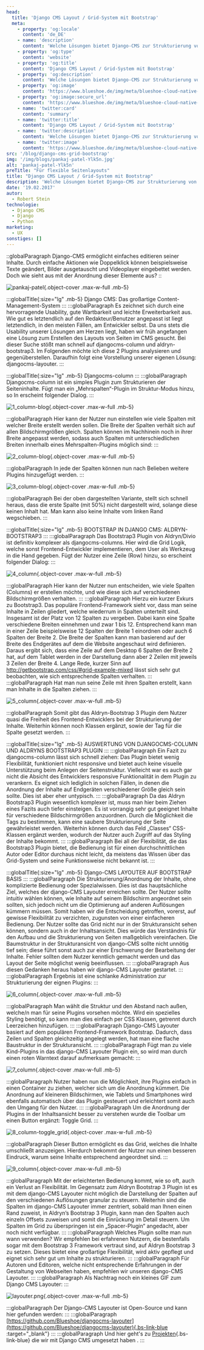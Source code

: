 ```yaml
---
head:
  title: 'Django CMS Layout / Grid-System mit Bootstrap'
  meta:
    - property: 'og:locale'
      content: 'de_DE'
    - name: 'description'
      content: 'Welche Lösungen bietet Django-CMS zur Strukturierung von Inhalten? Wir zeigen dir ein benutzerfreundliches Layout und Grid-System auf Basis von Bootstrap.'
    - property: 'og:type'
      content: 'website'
    - property: 'og:title'
      content: 'Django CMS Layout / Grid-System mit Bootstrap'
    - property: 'og:description'
      content: 'Welche Lösungen bietet Django-CMS zur Strukturierung von Inhalten? Wir zeigen dir ein benutzerfreundliches Layout und Grid-System auf Basis von Bootstrap.'
    - property: 'og:image'
      content: 'https://www.blueshoe.de/img/meta/blueshoe-cloud-native-devlopment.png'
    - property: 'og:image:secure_url'
      content: 'https://www.blueshoe.de/img/meta/blueshoe-cloud-native-devlopment.png'
    - name: 'twitter:card'
      content: 'summary'
    - name: 'twitter:title'
      content: 'Django CMS Layout / Grid-System mit Bootstrap'
    - name: 'twitter:description'
      content: 'Welche Lösungen bietet Django-CMS zur Strukturierung von Inhalten? Wir zeigen dir ein benutzerfreundliches Layout und Grid-System auf Basis von Bootstrap.'
    - name: 'twitter:image'
      content: 'https://www.blueshoe.de/img/meta/blueshoe-cloud-native-devlopment.png'
src: '/blog/django-cms-grid-bootstrap'
img: '/img/blogs/pankaj-patel-Ylk5n.jpg'
alt: 'pankaj-patel-Ylk5n'
preTitle: "Für flexible Seitenlayouts"
title: "Django CMS Layout / Grid-System mit Bootstrap"
description: 'Welche Lösungen bietet Django-CMS zur Strukturierung von Inhalten? Wir zeigen dir ein benutzerfreundliches Layout und Grid-System auf Basis von Bootstrap.'
date: '19.02.2017'
autor:
  - Robert Stein
technologie: 
  - Django CMS
  - Django
  - Python
marketing: 
  - UX
sonstiges: []
---
```

::globalParagraph
Django-CMS ermöglicht einfaches editieren seiner Inhalte. Durch einfache Aktionen wie Doppelklick können beispielsweise Texte geändert, Bilder ausgetauscht und Videoplayer eingebettet werden. Doch wie sieht aus mit der Anordnung dieser Elemente aus?
::
<!--more-->

![pankaj-patel](/img/blogs/pankaj-patel-Ylk5n.jpg){.object-cover .max-w-full .mb-5}

:::globalTitle{:size="lg" .mb-5}
Django CMS: Das großartige Content-Management-System
:::
:::globalParagraph
Es zeichnet sich durch eine hervorragende Usability, gute Wartbarkeit und leichte Erweiterbarkeit aus. Wie gut es letztendlich auf den Redakteur/Benutzer angepasst ist liegt letztendlich, in den meisten Fällen, am Entwickler selbst. Da uns stets die Usability unserer Lösungen am Herzen liegt, haben wir früh angefangen eine Lösung zum Erstellen des Layouts von Seiten im CMS gesucht. Bei dieser Suche stößt man schnell auf djangocms-column und aldryn-bootstrap3. Im Folgenden möchte ich diese 2 Plugins analysieren und gegenüberstellen. Daraufhin folgt eine Vorstellung unserer eigenen Lösung: djangocms-layouter.
:::

:::globalTitle{:size="lg" .mb-5}
Djangocms-column
:::
:::globalParagraph
Djangocms-column ist ein simples Plugin zum Strukturieren der Seiteninhalte. Fügt man ein „Mehrspalten“-Plugin im Struktur-Modus hinzu, so In erscheint folgender Dialog.
:::

![1_column-blog](/img/blogs/1_column-blog.jpg){.object-cover .max-w-full .mb-5}

:::globalParagraph
Hier kann der Nutzer nun einstellen wie viele Spalten mit welcher Breite erstellt werden sollen. Die Breite der Spalten verhält sich auf allen Bildschirmgrößen gleich. Spalten können im Nachhinein noch in ihrer Breite angepasst werden, sodass auch Spalten mit unterschiedlichen Breiten innerhalb eines Mehrspalten-Plugins möglich sind:
:::

![2_column-blog](/img/blogs/2_column-blog.jpg){.object-cover .max-w-full .mb-5}

:::globalParagraph
In jede der Spalten können nun nach Belieben weitere Plugins hinzugefügt werden.
:::

![3_column-blog](/img/blogs/3_column-blog.jpg){.object-cover .max-w-full .mb-5}

:::globalParagraph
Bei der oben dargestellten Variante, stellt sich schnell heraus, dass die erste Spalte (mit 50%) nicht dargestellt wird, solange diese keinen Inhalt hat. Man kann also keine Inhalte vom linken Rand wegschieben.
:::

:::globalTitle{:size="lg" .mb-5}
BOOTSTRAP IN DJANGO CMS: ALDRYN-BOOTSTRAP3
:::
:::globalParagraph
Das Bootstrap3 Plugin von Aldryn/Divio ist definitiv komplexer als djangocms-columns. Hier wird die Grid Logik, welche sonst Frontend-Entwickler implementieren, dem User als Werkzeug in die Hand gegeben. Fügt der Nutzer eine Zeile (Row) hinzu, so erscheint folgender Dialog:
:::

![4_column](/img/blogs/4_column.jpg){.object-cover .max-w-full .mb-5}

:::globalParagraph
Hier kann der Nutzer nun entscheiden, wie viele Spalten (Columns) er erstellen möchte, und wie diese sich auf verschiedenen Bildschirmgrößen verhalten.
:::
:::globalParagraph
Hierzu ein kurzer Exkurs zu Bootstrap3. Das populäre Frontend-Framework sieht vor, dass man seine Inhalte in Zeilen gliedert, welche wiederrum in Spalten unterteilt sind. Insgesamt ist der Platz von 12 Spalten zu vergeben. Dabei kann eine Spalte verschiedene Breiten einnehmen und zwar 1 bis 12. Entsprechend kann man in einer Zeile beispielsweise 12 Spalten der Breite 1 einordnen oder auch 6 Spalten der Breite 2. Die Breite der Spalten kann man basierend auf der Breite des Endgerätes auf dem die Website angeschaut wird definieren. Daraus ergibt sich, dass eine Zeile auf dem Desktop 6 Spalten der Breite 2 hat, auf dem Tablet werden in der Darstellung dann aber 2 Zeilen mit jeweils 3 Zeilen der Breite 4. Lange Rede, kurzer Sinn auf <a href="http://getbootstrap.com/css/#grid-example-mixed" class="text-bs-blue hover:underline hover:decoration-bs-blue hover:decoration-solid" target="_blank">http://getbootstrap.com/css/#grid-example-mixed</a> lässt sich sehr gut beobachten, wie sich entsprechende Spalten verhalten.
:::
:::globalParagraph
Hat man nun seine Zeile mit ihren Spalten erstellt, kann man Inhalte in die Spalten ziehen.
:::

![5_column](/img/blogs/5_column.jpg){.object-cover .max-w-full .mb-5}

:::globalParagraph
Somit gibt das Aldryn-Bootstrap 3 Plugin dem Nutzer quasi die Freiheit des Frontend-Entwicklers bei der Strukturierung der Inhalte. Weiterhin können noch Klassen ergänzt, sowie der Tag für die Spalte gesetzt werden.
:::

:::globalTitle{:size="lg" .mb-5}
AUSWERTUNG VON DJANGOCMS-COLUMN UND ALDRYNS BOOTSTRAP3 PLUGIN
:::
:::globalParagraph
Ein Fazit zu djangocms-column lässt sich schnell ziehen: Das Plugin bietet wenig Flexibilität, funktioniert nicht responsive und bietet auch keine visuelle Unterstützung beim Anlegen der Seitenstruktur. Vielleicht war es auch gar nicht die Absicht des Entwicklers responsive Funktionalität in dem Plugin zu verankern. Es eignet sich lediglich in solchen Fällen, in denen die Anordnung der Inhalte auf Endgeräten verschiedener Größe gleich sein sollte. Dies ist aber eher untypisch.
:::
:::globalParagraph
Da das Aldryn Bootstrap3 Plugin wesentlich komplexer ist, muss man hier beim Ziehen eines Fazits auch tiefer einsteigen. Es ist vorrangig sehr gut geeignet Inhalte für verschiedene Bildschirmgrößen anzuordnen. Durch die Möglichkeit die Tags zu bestimmen, kann eine saubere Strukturierung der Seite gewährleistet werden. Weiterhin können durch das Feld „Classes“ CSS-Klassen ergänzt werden, wodurch der Nutzer auch Zugriff auf das Styling der Inhalte bekommt.
:::
:::globalParagraph
Bei all der Flexibilität, die das Bootstrap3 Plugin bietet, die Bedienung ist für einen durchschnittlichen Autor oder Editor durchaus nicht leicht, da meistens das Wissen über das Grid-System und seine Funktionsweise nicht bekannt ist.
:::

:::globalTitle{:size="lg" .mb-5}
Django-CMS LAYOUTER AUF BOOTSTRAP BASIS
:::
:::globalParagraph
Die Strukturierung/Anordnung der Inhalte, ohne komplizierte Bedienung oder Spezialwissen. Dies ist das hauptsächliche Ziel, welches der django-CMS Layouter erreichen sollte. Der Nutzer sollte intuitiv wählen können, wie Inhalte auf seinem Bildschirm angeordnet sein sollten, sich jedoch nicht um die Optimierung auf anderen Auflösungen kümmern müssen. Somit haben wir die Entscheidung getroffen, vorerst, auf gewisse Flexibilität zu verzichten, zugunsten von einer einfacheren Bedienung. Der Nutzer sollte das Grid nicht nur in der Strukturansicht sehen können, sondern auch in der Inhaltsansicht. Dies würde das Verständnis für den Aufbau und die Strukturierung von Seiten maßgeblich vereinfachen. Die Baumstruktur in der Strukturansicht von django-CMS sollte nicht unnötig tief sein; diese führt sonst auch zur einer Erschwerung der Bearbeitung der Inhalte. Fehler sollten dem Nutzer kenntlich gemacht werden und das Layout der Seite möglichst wenig beeinflussen.
:::
:::globalParagraph
Aus diesen Gedanken heraus haben wir django-CMS Layouter gestartet.
:::
:::globalParagraph
Ergebnis ist eine schlanke Administration zur Strukturierung der eignen Plugins:
:::

![6_column](/img/blogs/6_column.jpg){.object-cover .max-w-full .mb-5}

:::globalParagraph
Man wählt die Struktur und den Abstand nach außen, welche/n man für seine Plugins vorsehen möchte. Wird ein spezielles Styling benötigt, so kann man dies einfach per CSS Klassen, getrennt durch Leerzeichen hinzufügen.
:::
:::globalParagraph
Django-CMS Layouter basiert auf dem populären Frontend-Framework Bootstrap. Dadurch, dass Zeilen und Spalten gleichzeitig angelegt werden, hat man eine flache Baustruktur in der Strukturansicht.
:::
:::globalParagraph
Fügt man zu viele Kind-Plugins in das django-CMS Layouter Plugin ein, so wird man durch einen roten Warntext darauf aufmerksam gemacht:
:::

![7_column](/img/blogs/7_column.jpg){.object-cover .max-w-full .mb-5}

:::globalParagraph
Nutzer haben nun die Möglichkeit, ihre Plugins einfach in einen Container zu ziehen, welcher sich um die Anordnung kümmert. Die Anordnung auf kleineren Bildschirmen, wie Tablets und Smartphones wird ebenfalls automatisch über das Plugin gesteuert und erleichtert somit auch den Umgang für den Nutzer.
:::
:::globalParagraph
Um die Anordnung der Plugins in der Inhaltsansicht besser zu verstehen wurde die Toolbar um einen Button ergänzt: Toggle Grid.
:::

![8_column-toggle_grid](/img/blogs/8_column-toggle_grid.jpg){.object-cover .max-w-full .mb-5}

:::globalParagraph
Dieser Button ermöglicht es das Grid, welches die Inhalte umschließt anzuzeigen. Hierdurch bekommt der Nutzer nun einen besseren Eindruck, warum seine Inhalte entsprechend angeordnet sind.
:::

![9_column](/img/blogs/9_column.jpg){.object-cover .max-w-full .mb-5}

:::globalParagraph
Mit der erleichterten Bedienung kommt, wie so oft, auch ein Verlust an Flexibilität. Im Gegensatz zum Aldryn Bootstrap 3 Plugin ist es mit dem django-CMS Layouter nicht möglich die Darstellung der Spalten auf den verschiedenen Auflösungen granular zu steuern. Weiterhin sind die Spalten im django-CMS Layouter immer zentriert, sobald man Ihnen einen Rand zuweist, in Aldryn’s Bootstrap 3 Plugin, kann man den Spalten auch einzeln Offsets zuweisen und somit die Einrückung im Detail steuern. Um Spalten im Grid zu überspringen ist ein „Spacer-Plugin“ angedacht, aber noch nicht verfügbar.
:::
:::globalParagraph
Welches Plugin sollte man nun wann verwenden? Wir empfehlen bei erfahrenen Nutzern, die bestenfalls sogar mit dem Bootstrap 3 Framework vertraut sind, auf Aldryn Bootstrap 3 zu setzen. Dieses bietet eine großartige Flexibilität, wird aktiv gepflegt und eignet sich sehr gut um Inhalte zu strukturieren.
:::
:::globalParagraph
Für Autoren und Editoren, welche nicht entsprechende Erfahrungen in der Gestaltung von Webseiten haben, empfehlen wir unseren django-CMS Layouter.
:::
:::globalParagraph
Als Nachtrag noch ein kleines GIF zum Django CMS Layouter:
:::

![layouter.png](/img/blogs/layouter.png){.object-cover .max-w-full .mb-5}

:::globalParagraph
Der Django-CMS Layouter ist Open-Source und kann hier gefunden werden:
:::
:::globalParagraph
[https://github.com/Blueshoe/djangocms-layouter](https://github.com/Blueshoe/djangocms-layouter){.bs-link-blue :target="_blank"}
:::
:::globalParagraph
Und hier geht's zu [Projekten](/projekte/){.bs-link-blue} die wir mit Django CMS umgesetzt haben .
:::
